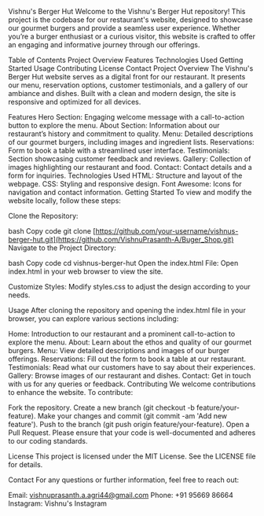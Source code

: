 Vishnu's Berger Hut
Welcome to the Vishnu's Berger Hut repository! This project is the codebase for our restaurant's website, designed to showcase our gourmet burgers and provide a seamless user experience. Whether you’re a burger enthusiast or a curious visitor, this website is crafted to offer an engaging and informative journey through our offerings.

Table of Contents
Project Overview
Features
Technologies Used
Getting Started
Usage
Contributing
License
Contact
Project Overview
The Vishnu's Berger Hut website serves as a digital front for our restaurant. It presents our menu, reservation options, customer testimonials, and a gallery of our ambiance and dishes. Built with a clean and modern design, the site is responsive and optimized for all devices.

Features
Hero Section: Engaging welcome message with a call-to-action button to explore the menu.
About Section: Information about our restaurant’s history and commitment to quality.
Menu: Detailed descriptions of our gourmet burgers, including images and ingredient lists.
Reservations: Form to book a table with a streamlined user interface.
Testimonials: Section showcasing customer feedback and reviews.
Gallery: Collection of images highlighting our restaurant and food.
Contact: Contact details and a form for inquiries.
Technologies Used
HTML: Structure and layout of the webpage.
CSS: Styling and responsive design.
Font Awesome: Icons for navigation and contact information.
Getting Started
To view and modify the website locally, follow these steps:

Clone the Repository:

bash
Copy code
git clone [https://github.com/your-username/vishnus-berger-hut.git](https://github.com/VishnuPrasanth-A/Buger_Shop.git)
Navigate to the Project Directory:

bash
Copy code
cd vishnus-berger-hut
Open the index.html File:
Open index.html in your web browser to view the site.

Customize Styles:
Modify styles.css to adjust the design according to your needs.

Usage
After cloning the repository and opening the index.html file in your browser, you can explore various sections including:

Home: Introduction to our restaurant and a prominent call-to-action to explore the menu.
About: Learn about the ethos and quality of our gourmet burgers.
Menu: View detailed descriptions and images of our burger offerings.
Reservations: Fill out the form to book a table at our restaurant.
Testimonials: Read what our customers have to say about their experiences.
Gallery: Browse images of our restaurant and dishes.
Contact: Get in touch with us for any queries or feedback.
Contributing
We welcome contributions to enhance the website. To contribute:

Fork the repository.
Create a new branch (git checkout -b feature/your-feature).
Make your changes and commit (git commit -am 'Add new feature').
Push to the branch (git push origin feature/your-feature).
Open a Pull Request.
Please ensure that your code is well-documented and adheres to our coding standards.

License
This project is licensed under the MIT License. See the LICENSE file for details.

Contact
For any questions or further information, feel free to reach out:

Email: vishnuprasanth.a.agri44@gmail.com
Phone: +91 95669 86664
Instagram: Vishnu's Instagram
